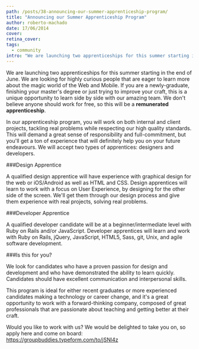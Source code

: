 ```yaml
---
path: /posts/38-announcing-our-summer-apprenticeship-program/
title: "Announcing our Summer Apprenticeship Program"
author: roberto-machado
date: 17/06/2014
cover: 
retina_cover: 
tags:
  - community
intro: "We are launching two apprenticeships for this summer starting in the end of June. We are looking for highly curious people that are eager to learn more about the magic world of the Web and Mobile. If you are a newly-graduate, finishing your master's degree or just trying to improve your craft, this is a unique opportunity to learn side by side with our amazing team. We don't believe anyone should work for free, so this will be a **remunerated apprenticeship**."
---
```


We are launching two apprenticeships for this summer starting in the end of June. We are looking for highly curious people that are eager to learn more about the magic world of the Web and Mobile. If you are a newly-graduate, finishing your master's degree or just trying to improve your craft, this is a unique opportunity to learn side by side with our amazing team. We don't believe anyone should work for free, so this will be a **remunerated apprenticeship**.

In our apprenticeship program, you will work on both internal and client projects, tackling real problems while respecting our high quality standards. This will demand a great sense of responsibility and full-commitment, but you'll get a ton of experience that will definitely help you on your future endeavours. We will accept two types of apprentices: designers and developers.

###Design Apprentice

A qualified design apprentice will have experience with graphical design for the web or iOS/Android as well as HTML and CSS. Design apprentices will learn to work with a focus on User Experience, by designing for the other side of the screen. We'll get them through our design process and give them experience with real projects, solving real problems. 

###Developer Apprentice

A qualified developer candidate will be at a beginner/intermediate level with Ruby on Rails and/or JavaScript.
Developer apprentices will learn and work with Ruby on Rails, jQuery, JavaScript, HTML5, Sass, git, Unix, and agile software development. 

###Is this for you?

We look for candidates who have a proven passion for design and development and who have demonstrated the ability to learn quickly. Candidates should have excellent communication and interpersonal skills.

This program is ideal for either recent graduates or more experienced candidates making a technology or career change, and it's a great opportunity to work with a forward-thinking company, composed of great professionals that are passionate about teaching and getting better at their craft.

Would you like to work with us? We would be delighted to take you on, so apply here and come on board: https://groupbuddies.typeform.com/to/jSNl4z

